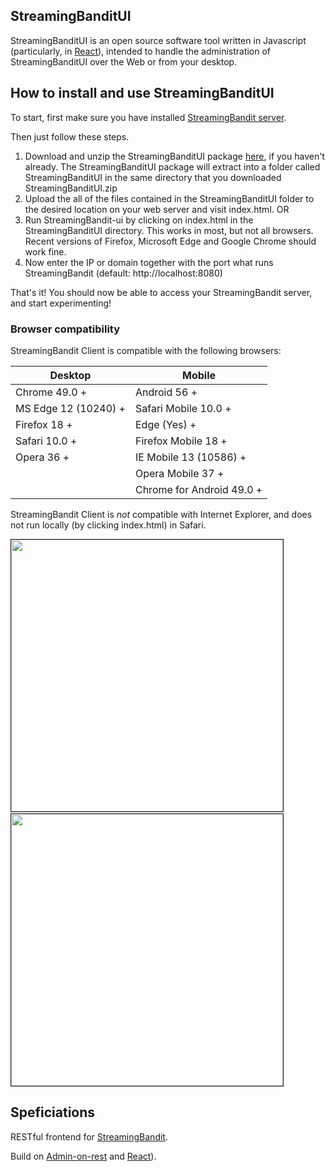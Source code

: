 ##  StreamingBanditUI

StreamingBanditUI is an open source software tool written in Javascript (particularly, in [React](https://reactjs.org/)), intended to handle the administration of StreamingBanditUI over the Web or from your desktop.

##  How to install and use StreamingBanditUI 

To start, first make sure you have installed [StreamingBandit server](https://github.com/Nth-iteration-labs/streamingbandit-ui).

Then just follow these steps.

1. Download and unzip the StreamingBanditUI package [here](https://github.com/Nth-iteration-labs/streamingbandit-ui/releases/download/v1.0/StreamingBanditUI.zip), if you haven't already. 
The StreamingBanditUI package will extract into a folder called StreamingBanditUI in the same directory that you downloaded StreamingBanditUI.zip
1. Upload the all of the files contained in the StreamingBanditUI folder to the desired location on your web server and visit index.html.
OR
1. Run StreamingBandit-ui by clicking on index.html in the StreamingBanditUI directory. This works in most, but not all browsers. Recent versions of Firefox, Microsoft Edge and Google Chrome should work fine.
1. Now enter the IP or domain together with the port what runs StreamingBandit (default: http://localhost:8080)

That's it! You should now be able to access your StreamingBandit server, and start experimenting! 

###  Browser compatibility

StreamingBandit Client is compatible with the following browsers:

| Desktop | Mobile |
|-----------------------|---------------------------|
| Chrome 49.0 + | Android 56 + |
| MS Edge 12 (10240) +  | Safari Mobile 10.0 + |
| Firefox 18 + | Edge (Yes) + |
| Safari 10.0 + | Firefox Mobile 18 + |
| Opera 36 + | IE Mobile 13 (10586) + |
|  | Opera Mobile 37 + |
|  | Chrome for Android 49.0 + |

StreamingBandit Client is *not* compatible with Internet Explorer, and does not run locally (by clicking index.html) in Safari.

<img style="max-width:100%;border: 1px solid;" src="https://raw.githubusercontent.com/Nth-iteration-labs/streamingbandit-ui/master/img/experiments.png" width="435"/> &nbsp;&nbsp;<img style="max-width:100%;border: 1px solid;" src="https://raw.githubusercontent.com/Nth-iteration-labs/streamingbandit-ui/master/img/ab_test.png" width="435"/>

##  Speficiations

RESTful frontend for [StreamingBandit](https://github.com/Nth-iteration-labs/streamingbandit).

Build on [Admin-on-rest](https://github.com/marmelab/admin-on-rest) and [React](https://reactjs.org/)).

